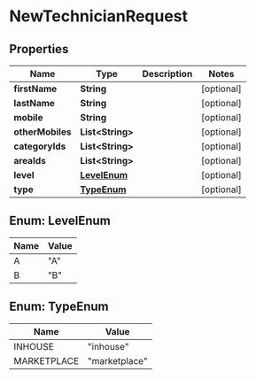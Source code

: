 
# NewTechnicianRequest

## Properties
Name | Type | Description | Notes
------------ | ------------- | ------------- | -------------
**firstName** | **String** |  |  [optional]
**lastName** | **String** |  |  [optional]
**mobile** | **String** |  |  [optional]
**otherMobiles** | **List&lt;String&gt;** |  |  [optional]
**categoryIds** | **List&lt;String&gt;** |  |  [optional]
**areaIds** | **List&lt;String&gt;** |  |  [optional]
**level** | [**LevelEnum**](#LevelEnum) |  |  [optional]
**type** | [**TypeEnum**](#TypeEnum) |  |  [optional]


<a name="LevelEnum"></a>
## Enum: LevelEnum
Name | Value
---- | -----
A | &quot;A&quot;
B | &quot;B&quot;


<a name="TypeEnum"></a>
## Enum: TypeEnum
Name | Value
---- | -----
INHOUSE | &quot;inhouse&quot;
MARKETPLACE | &quot;marketplace&quot;



